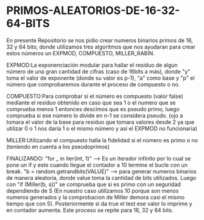 # PRIMOS-ALEATORIOS-DE-16-32-64-BITS

En presente Repositorio se nos pidio crear numeros binarios primos de 16, 32 y 64 bits; donde utilizamos tres algoritmos que nos ayudaran para crear estos números un EXPMOD, COMPUESTO, MILLER_RABIN.

EXPMOD:La exponenciación modular para hallar el residuo de algun número de una gran cantidad de cifras (caso de 16bits a más), donde "y" toma el valor de exponente (donde su valor es p-1), "a" como base y "p" el número que comprobaremos durante el proceso de compuesto o no.

COMPUESTO:Para comprobar si el número es compuesto (valor false) mediante el residuo obtenido en caso que sea 1 o el numero que se comprueba menos 1 entonces descimos que es pseudo primo, luego comprueba si ese número lo divide en n-1 se considera pseudo. (ojo a tomara el valor de la base para residuo que tomara valores desde 2 ya que utilizar 0 o 1 nos daría 1 o el mismo número y así el EXPMOD no funcionaria)

MILLER:Utilizando el compuesto halla la fidelidad si el número es primo o no (teniendo en cuenta a los pseudoprimos) 

FINALIZANDO:
"for _ in iter(int, 1)" --> Es un iterador infinito por lo cual se pone un if y este cuando llegue el contador a 10 termine el bucle con un break.
"b = random.getrandbits(VALUE)" --> para generar numeros binarios de manera aleatoria, donde value toma la cantidad de bits utilizados.
Luego con "if (Miller(b, s))" se comprueba que si es primo con un seguridad dependiendo de S (En nuestro caso utilizamos 10 porque son menos numeros generados y la comprobacion de Miller demora casi el mismo tiempo que con 5). Posteriormente si da true el test ese valor lo imprime y en contador aumenta.
Este proceso se repite para 16, 32 y 64 bits.
